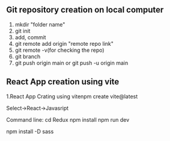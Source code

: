 

## Git repository creation on local computer 
1. mkdir "folder name" <br>
2. git init <br>
3. add, commit<br>
4. git remote add origin "remote repo link"<br>
5. git remote -v(for checking the repo)<br>
6. git branch<br>
7. git push origin main or git push -u origin main
## React App creation using vite

1.React App Crating using vitenpm create  vite@latest

Select->React->Javasript

Command line: 
  cd Redux
  npm install
  npm run dev 

npm install -D sass

